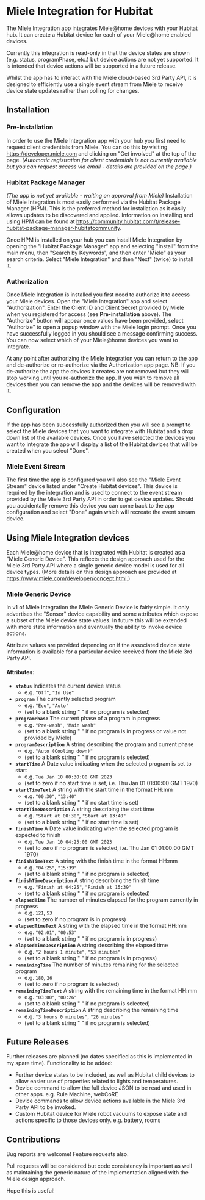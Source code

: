 # Miele Integration for Hubitat

The Miele Integration app integrates Miele@home devices with your Hubitat hub. It can create a Hubitat device for each of your Miele@home enabled devices.

Currently this integration is read-only in that the device states are shown (e.g. status, programPhase, etc.) but device actions are not yet supported. It is intended that device actions will be supported in a future release.

Whilst the app has to interact with the Miele cloud-based 3rd Party API, it is designed to efficiently use a single event stream from Miele to receive device state updates rather than polling for changes.

## Installation

### Pre-Installation
In order to use the Miele Integration app with your hub you first need to request client
 credentials from Miele. You can do this by visiting https://developer.miele.com and 
clicking on "Get involved" at the top of the page. *(Automatic registration for client 
credentials is not currently available but you can request access via email - details 
are provided on the page.)*

### Hubitat Package Manager
*(The app is not yet available - waiting on approval from Miele)*
Installation of Miele Integration is most easily performed via the Hubitat Package Manager (HPM). This is the preferred method for installation as it easily allows updates to be discovered and applied. Information on installing and using HPM can be found at https://community.hubitat.com/t/release-hubitat-package-manager-hubitatcommunity.

Once HPM is installed on your hub you can install Miele Integration by opening the "Hubitat Package Manager" app and selecting "Install" from the main menu, then "Search by Keywords", and then enter "Miele" as your search criteria. Select "Miele Integration" and then "Next" (twice) to install it.

### Authorization
Once Miele Integration is installed you first need to authorize it to access your Miele devices. Open the "Miele Integration" app and select "Authorization". Enter the Client ID and Client Secret provided by Miele when you registered for access (see **Pre-installation** above). The "Authorize" button will appear once values have been provided, select "Authorize" to open a popup window with the Miele login prompt. Once you have successfully logged in you should see a message confirming success. You can now select which of your Miele@home devices you want to integrate.

At any point after authorizing the Miele Integration you can return to the app and de-authorize or re-authorize via the Authorization app page. NB: If you de-authorize the app the devices it creates are not removed but they will stop working until you re-authorize the app. If you wish to remove all devices then you can remove the app and the devices will be removed with it.

## Configuration
If the app has been successfully authorized then you will see a prompt to select the Miele devices that you want to integrate with Hubitat and a drop down list of the available devices. Once you have selected the devices you want to integrate the app will display a list of the Hubitat devices that will be created when you select "Done". 

### Miele Event Stream
The first time the app is configured you will also see the "Miele Event Stream" device listed under "Create Hubitat devices". This device is required by the integration and is used to connect to the event stream provided by the Miele 3rd Party API in order to get device updates. Should you accidentally remove this device you can come back to the app configuration and select "Done" again which will recreate the event stream device.

## Using Miele Integration devices
Each Miele@home device that is integrated with Hubitat is created as a "Miele Generic Device". This reflects the design approach used for the Miele 3rd Party API where a single generic device model is used for all device types. (More details on this design approach are provided at https://www.miele.com/developer/concept.html.)

### Miele Generic Device
In v1 of Miele Integration the Miele Generic Device is fairly simple. It only advertises the "Sensor" device capability and some attributes which expose a subset of the Miele device state values. In future this will be extended with more state information and eventually the ability to invoke device actions.

Attribute values are provided depending on if the associated device state information is available for a particular device received from the Miele 3rd Party API.
#### Attributes:
- **`status`** Indicates the current device status
  - e.g. `"Off"`, `"In Use"`
- **`program`** The currently selected program
  - e.g. `"Eco"`, `"Auto"`
  - (set to a blank string " " if no program is selected) 
- **`programPhase`** The current phase of a program in progress
  - e.g. `"Pre-wash"`, `"Main wash"`
  - (set to a blank string " " if no program is in progress or value not provided by Miele) 
- **`programDescription`** A string describing the program and current phase
  - e.g. `"Auto (Cooling down)"`
  - (set to a blank string " " if no program is selected) 
- **`startTime`** A Date value indicating when the selected program is set to start
  - e.g. `Tue Jan 10 00:30:00 GMT 2023`
  - (set to zero if no start time is set, i.e. Thu Jan 01 01:00:00 GMT 1970) 
- **`startTimeText`** A string with the start time in the format HH:mm
  - e.g. `"00:30"`, `"13:40"`
  - (set to a blank string " " if no start time is set) 
- **`startTimeDescription`** A string describing the start time
  - e.g. `"Start at 00:30"`, `"Start at 13:40"`
  - (set to a blank string " " if no start time is set) 
- **`finishTime`** A Date value indicating when the selected program is expected to finish
  - e.g. `Tue Jan 10 04:25:00 GMT 2023`
  - (set to zero if no program is selected, i.e. Thu Jan 01 01:00:00 GMT 1970) 
- **`finishTimeText`** A string with the finish time in the format HH:mm
  - e.g. `"04:25"`, `"15:39"`
  - (set to a blank string " " if no program is selected) 
- **`finishTimeDescription`** A string describing the finish time
  - e.g. `"Finish at 04:25"`, `"Finish at 15:39"`
  - (set to a blank string " " if no program is selected)
- **`elapsedTime`** The number of minutes elapsed for the program currently in progress
  - e.g. `121`, `53`
  - (set to zero if no program is in progress)
- **`elapsedTimeText`** A string with the elapsed time in the format HH:mm
  - e.g. `"02:01"`, `"00:53"`
  - (set to a blank string " " if no program is in progress)
- **`elapsedTimeDescription`**  A string describing the elapsed time
  - e.g. `"2 hours 1 minute"`, `"53 minutes"`
  - (set to a blank string " " if no program is in progress)
- **`remainingTime`** The number of minutes remaining for the selected program
  - e.g. `180`, `26`
  - (set to zero if no program is selected)
- **`remainingTimeText`** A string with the remaining time in the format HH:mm
  - e.g. `"03:00"`, `"00:26"`
  - (set to a blank string " " if no program is selected)
- **`remainingTimeDescription`**  A string describing the remaining time
  - e.g. `"3 hours 0 minutes"`, `"26 minutes"`
  - (set to a blank string " " if no program is selected)
  
## Future Releases
Further releases are planned (no dates specified as this is implemented in my spare time). Functionality to be added:
- Further device states to be included, as well as Hubitat child devices to allow easier use of properties related to lights and temperatures.
- Device command to allow the full device JSON to be read and used in other apps. e.g. Rule Machine, webCoRE
- Device commands to allow device actions available in the Miele 3rd Party API to be invoked.
- Custom Hubitat device for Miele robot vacuums to expose state and actions specific to those devices only. e.g. battery, rooms

## Contributions
Bug reports are welcome! Feature requests also.

Pull requests will be considered but code consistency is important as well as maintaining the generic nature of the implementation aligned with the Miele design approach.

Hope this is useful!